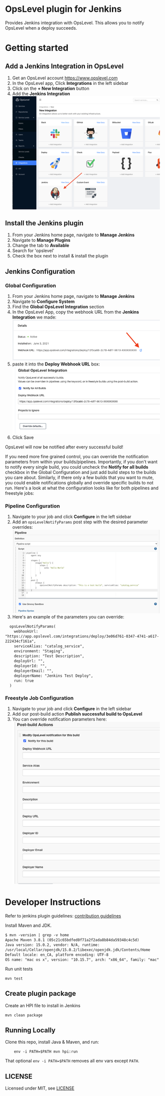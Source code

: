 # OpsLevel plugin for Jenkins

Provides Jenkins integration with OpsLevel. This allows you to notify OpsLevel when a deploy succeeds.

# Getting started
## Add a Jenkins Integration in OpsLevel
1. Get an OpsLevel account <https://www.opslevel.com>
1. In the OpsLevel app, Click **Integrations** in the left sidebar
1. Click on the **+ New Integration** button
1. Add the **Jenkins Integration**
![Jenkins Integration](docs/images/jenkins_integration.png)

## Install the Jenkins plugin
1. From your Jenkins home page, navigate to **Manage Jenkins**
1. Navigate to **Manage Plugins**
1. Change the tab to **Available**
1. Search for 'opslevel'
1. Check the box next to install & install the plugin

## Jenkins Configuration
### Global Configuration
1. From your Jenkins home page, navigate to **Manage Jenkins**
1. Navigate to **Configure System**
1. Find the **Global OpsLevel Integration** section
1. In the OpsLevel App, copy the webhook URL from the **Jenkins Integration** we made:
![Jenkins Integration Webhook URL](docs/images/jenkins_integration_webhook_url.png)
1. paste it into the **Deploy Webhook URL** box:
![Jenkins Global Configuration](docs/images/opslevel_global_configuration.png)
1. Click Save

OpsLevel will now be notified after every successful build!

If you need more fine grained control, you can override the notification parameters from within your builds/pipelines. Importantly, if you don't want to notify every single build, you could uncheck the **Notify for all builds** checkbox in the Global Configuration and just add build steps to the builds you care about. Similarly, if there only a few builds that you want to mute, you could enable notifications globally and override specific builds to not run. Here's a look at what the configuration looks like for both pipelines and freestyle jobs:

### Pipeline Configuration
  1. Navigate to your job and click **Configure** in the left sidebar
  1. Add an `opsLevelNotifyParams` post step with the desired parameter overrides:
  ![Jenkins Pipeline Configuration](docs/images/opslevel_pipeline_configuration.png)
  1. Here's an example of the parameters you can override:
```
  opsLevelNotifyParams(
    webhookUrl: "https://app.opslevel.com/integrations/deploy/3e06d761-0347-4741-a617-222434cf161a",
    serviceAlias: "catalog_service",
    environment: "Staging",
    description: "Test Description",
    deployUrl: "",
    deployerId: "",
    deployerEmail: "",
    deployerName: "Jenkins Test Deploy",
    run: true
  )
```

### Freestyle Job Configuration
  1.  Navigate to your job and click **Configure** in the left sidebar
  1.  Add our post-build action **Publish successful build to OpsLevel**
  1.  You can override notification parameters here:
  ![Jenkins Configuration](docs/images/opslevel_post_build_action.png)


# Developer Instructions

Refer to jenkins plugin guidelines: [contribution guidelines](https://github.com/jenkinsci/.github/blob/master/CONTRIBUTING.md)

Install Maven and JDK.

```shell
$ mvn -version | grep -v home
Apache Maven 3.8.1 (05c21c65bdfed0f71a2f2ada8b84da59348c4c5d)
Java version: 15.0.2, vendor: N/A, runtime: /usr/local/Cellar/openjdk/15.0.2/libexec/openjdk.jdk/Contents/Home
Default locale: en_CA, platform encoding: UTF-8
OS name: "mac os x", version: "10.15.7", arch: "x86_64", family: "mac"
```

Run unit tests

```shell
mvn test
```

## Create plugin package
Create an HPI file to install in Jenkins

```shell
mvn clean package
```

## Running Locally

Clone this repo, install Java & Maven, and run:
```
    env -i PATH=$PATH mvn hpi:run
```
That optional `env -i PATH=$PATH` removes all env vars except `PATH`.

## LICENSE

Licensed under MIT, see [LICENSE](LICENSE.md)

